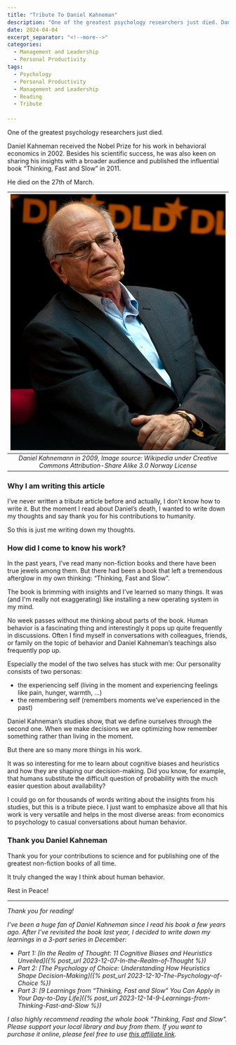 ```yaml
---
title: "Tribute To Daniel Kahneman"
description: "One of the greatest psychology researchers just died. Daniel Kahneman received the Nobel Prize for his work in behavioral economics in 2002. Besides his scientific success, he was also keen on sharing his insights with a broader audience and published the influential book “Thinking, Fast and Slow” in 2011. He died on the 27th of March."
date: 2024-04-04
excerpt_separator: "<!--more-->"
categories:
  - Management and Leadership
  - Personal Productivity
tags:
  - Psychology
  - Personal Productivity
  - Management and Leadership
  - Reading
  - Tribute

---
```

One of the greatest psychology researchers just died.

Daniel Kahneman received the Nobel Prize for his work in behavioral economics in 2002. Besides his scientific success, he was also keen on sharing his insights with a broader audience and published the influential book “Thinking, Fast and Slow” in 2011.

He died on the 27th of March.

| ![image](/assets/images/Daniel_Kahneman.jpg) |
|:--:|
| *Daniel Kahnemann in 2009, Image source: Wikipedia under Creative Commons Attribution-Share Alike 3.0 Norway License* |
### Why I am writing this article

I’ve never written a tribute article before and actually, I don’t know how to write it. But the moment I read about Daniel’s death, I wanted to write down my thoughts and say thank you for his contributions to humanity.

So this is just me writing down my thoughts.

### How did I come to know his work?

In the past years, I’ve read many non-fiction books and there have been true jewels among them. But there had been a book that left a tremendous afterglow in my own thinking: “Thinking, Fast and Slow”.

The book is brimming with insights and I’ve learned so many things. It was (and I'm really not exaggerating) like installing a new operating system in my mind.

No week passes without me thinking about parts of the book. Human behavior is a fascinating thing and interestingly it pops up quite frequently in discussions. Often I find myself in conversations with colleagues, friends, or family on the topic of behavior and Daniel Kahneman’s teachings also frequently pop up.

Especially the model of the two selves has stuck with me: Our personality consists of two personas:

- the experiencing self (living in the moment and experiencing feelings like pain, hunger, warmth, …)
- the remembering self (remembers moments we’ve experienced in the past)

Daniel Kahneman’s studies show, that we define ourselves through the second one. When we make decisions we are optimizing how remember something rather than living in the moment.

But there are so many more things in his work.

It was so interesting for me to learn about cognitive biases and heuristics and how they are shaping our decision-making. Did you know, for example, that humans substitute the difficult question of probability with the much easier question about availability?

I could go on for thousands of words writing about the insights from his studies, but this is a tribute piece. I just want to emphasize above all that his work is very versatile and helps in the most diverse areas: from economics to psychology to casual conversations about human behavior.

### Thank you Daniel Kahneman

Thank you for your contributions to science and for publishing one of the greatest non-fiction books of all time.

It truly changed the way I think about human behavior.

Rest in Peace!

---

*Thank you for reading!*

*I’ve been a huge fan of Daniel Kahneman since I read his book a few years ago. After I’ve revisited the book last year, I decided to write down my learnings in a 3-part series in December:*
- *Part 1: [In the Realm of Thought: 11 Cognitive Biases and Heuristics Unveiled]({% post_url 2023-12-07-In-the-Realm-of-Thought %})*
- *Part 2: [The Psychology of Choice: Understanding How Heuristics Shape Decision-Making]({% post_url 2023-12-10-The-Psychology-of-Choice %})*
- *Part 3: [9 Learnings from “Thinking, Fast and Slow” You Can Apply in Your Day-to-Day Life]({% post_url 2023-12-14-9-Learnings-from-Thinking-Fast-and-Slow %})*

*I also highly recommend reading the whole book "Thinking, Fast and Slow". Please support your local library and buy from them. If you want to purchase it online, please feel free to use [this affiliate link](https://amzn.to/46iVUs8).*